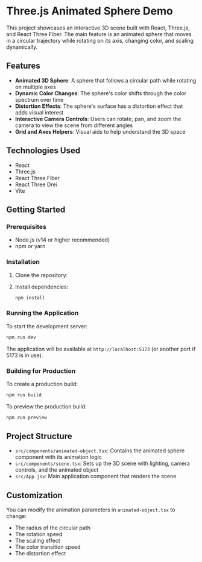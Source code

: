 # Three.js Animated Sphere Demo

This project showcases an interactive 3D scene built with React, Three.js, and React Three Fiber. The main feature is an animated sphere that moves in a circular trajectory while rotating on its axis, changing color, and scaling dynamically.

## Features

- **Animated 3D Sphere**: A sphere that follows a circular path while rotating on multiple axes
- **Dynamic Color Changes**: The sphere's color shifts through the color spectrum over time
- **Distortion Effects**: The sphere's surface has a distortion effect that adds visual interest
- **Interactive Camera Controls**: Users can rotate, pan, and zoom the camera to view the scene from different angles
- **Grid and Axes Helpers**: Visual aids to help understand the 3D space

## Technologies Used

- React
- Three.js
- React Three Fiber
- React Three Drei
- Vite

## Getting Started

### Prerequisites

- Node.js (v14 or higher recommended)
- npm or yarn

### Installation

1. Clone the repository:

2. Install dependencies:

   ```sh
   npm install
   ```

### Running the Application

To start the development server:

```sh
npm run dev
```

The application will be available at `http://localhost:5173` (or another port if 5173 is in use).

### Building for Production

To create a production build:

```sh
npm run build
```

To preview the production build:

```sh
npm run preview
```

## Project Structure

- `src/components/animated-object.tsx`: Contains the animated sphere component with its animation logic
- `src/components/scene.tsx`: Sets up the 3D scene with lighting, camera controls, and the animated object
- `src/App.jsx`: Main application component that renders the scene

## Customization

You can modify the animation parameters in `animated-object.tsx` to change:

- The radius of the circular path
- The rotation speed
- The scaling effect
- The color transition speed
- The distortion effect
